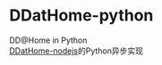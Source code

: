 # DDatHome-python
DD@Home in Python<br>
[DDatHome-nodejs](https://github.com/dd-center/DDatHome-nodejs)的Python异步实现

